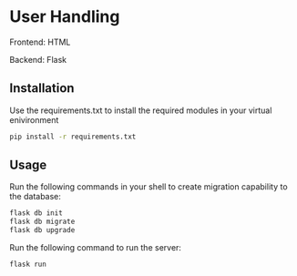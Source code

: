 # User Handling
Frontend:
HTML

Backend:
Flask

## Installation

Use the requirements.txt to install the required modules in your virtual enivironment

```bash
pip install -r requirements.txt
```

## Usage

Run the following commands in your shell to create migration capability to the database:
```bash
flask db init
flask db migrate
flask db upgrade
```

Run the following command to run the server:
```bash
flask run
```
